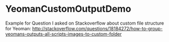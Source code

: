 YeomanCustomOutputDemo
======================

Example for Question I asked on Stackoverflow about custom file structure for Yeoman: http://stackoverflow.com/questions/18184272/how-to-group-yeomans-outputs-all-scripts-images-to-custom-folder
